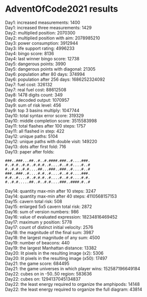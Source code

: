 # AdventOfCode2021 results

Day1: increased measurements: 1400  
Day1: increased three measurements: 1429  
Day2: multiplied position: 2070300  
Day2: multiplied position with aim: 2078985210  
Day3: power consumption: 3912944  
Day3: life support rating: 4996233  
Day4: bingo score: 8136  
Day4: last winner bingo score: 12738  
Day5: dangerous points: 3990  
Day5: dangerous points with diagonal: 21305  
Day6: population after 80 days: 374994  
Day6: population after 256 days: 1686252324092  
Day7: fuel cost: 326132  
Day7: real fuel cost: 88612508  
Day8: 1478 digits count: 349  
Day8: decoded output: 1070957  
Day9: sum of risk level: 456  
Day9: top 3 basins multiply: 1047744  
Day10: total syntax error score: 319329  
Day10: middle completion score: 3515583998  
Day11: total flashes after 100 steps: 1757  
Day11: all flashed in step: 422  
Day12: unique paths: 5104  
Day12: unique paths with double visit: 149220  
Day13: dots after first fold: 716  
Day13: paper after folds:  
```
###..###...##..#..#.####.###..#....###.
#..#.#..#.#..#.#.#..#....#..#.#....#..#
#..#.#..#.#....##...###..###..#....#..#
###..###..#....#.#..#....#..#.#....###.
#.#..#....#..#.#.#..#....#..#.#....#.#.
#..#.#.....##..#..#.#....###..####.#..#
```  
Day14: quantity max-min after 10 steps: 3247  
Day14: quantity max-min after 40 steps: 4110568157153  
Day15: cavern total risk: 508  
Day15: enlarged 5x5 cavern total risk: 2872  
Day16: sum of version numbers: 986  
Day16: value of evaluated expression: 18234816469452  
Day17: maximum y position: 5778  
Day17: count of distinct initial velocity: 2576  
Day18: the magnitude of the final sum: 3987  
Day18: the largest magnitude of any sum: 4500  
Day19: number of beacons: 440  
Day19: the largest Manhattan distance: 13382  
Day20: lit pixels in the resulting image (x2): 5306  
Day20: lit pixels in the resulting image (x50): 17497  
Day21: the game score: 684495  
Day21: the game universes in which player wins: 152587196649184  
Day22: cubes on in -50..50 region: 583636  
Day22: cubes on: 1294137045134837  
Day22: the least energy required to organize the amphipods: 14148  
Day22: the least energy required to organize the full diagram: 43814  

